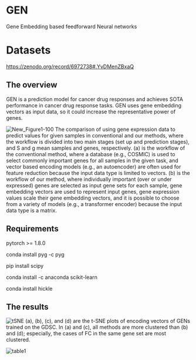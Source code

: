 # GEN
Gene Embedding based feedforward Neural networks

# Datasets
https://zenodo.org/record/6972738#.YvDMenZBxaQ


## The overview
GEN is a prediction model for cancer drug responses and achieves SOTA performance in cancer drug response tasks. 
GEN uses gene embedding vectors as input data, so it could increase the representative power of genes.

![New_Figure1-100](https://user-images.githubusercontent.com/31497898/183336664-5dabd29c-9b24-444b-bd3e-c9ed254df5b2.jpg)
The comparison of using gene expression data to predict values for given samples in conventional and our methods, where the workflow is divided into two main stages (set up and prediction stages), and S and g mean samples and genes, respectively. (a) is the workflow of the conventional method, where a database (e.g., COSMIC) is used to select commonly important genes for all samples in the given task, and vector based encoding models (e.g., an autoencoder) are often used for feature reduction because the input data type is limited to vectors. (b) is the workflow of our method, where individually important (over or under expressed) genes are selected as input gene sets for each sample, gene embedding vectors are used to represent input genes, gene expression values scale their gene embedding vectors, and it is possible to choose from a variety of models (e.g., a transformer encoder) because the input data type is a matrix.

## Requirements

pytorch >= 1.8.0

conda install pyg -c pyg

pip install scipy

conda install -c anaconda scikit-learn

conda install hickle

## The results
![tSNE](https://user-images.githubusercontent.com/31497898/183337464-d2933a2b-dcfa-4d3b-b186-88d91c0e2cd8.PNG)
(a), (b), (c), and (d) are the t-SNE plots of encoding vectors of GENs trained on the GDSC. In (a) and (c), all methods are more clustered than (b) and (d); especially, the cases of FC in the same gene set are most clustered.

![table1](https://user-images.githubusercontent.com/31497898/169188961-95831aca-c075-404e-a99a-eb2454cc5706.PNG)
